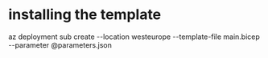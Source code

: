 # installing the template

az deployment sub create --location westeurope --template-file main.bicep --parameter @parameters.json